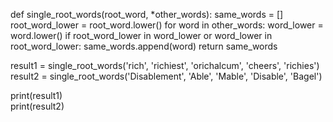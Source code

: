 def single_root_words(root_word, *other_words):
    same_words = []
    root_word_lower = root_word.lower()
    for word in other_words:
        word_lower = word.lower()
        if root_word_lower in word_lower or word_lower in root_word_lower:
            same_words.append(word)
    return same_words

result1 = single_root_words('rich', 'richiest', 'orichalcum', 'cheers', 'richies')
result2 = single_root_words('Disablement', 'Able', 'Mable', 'Disable', 'Bagel')

print(result1)  
print(result2)  
